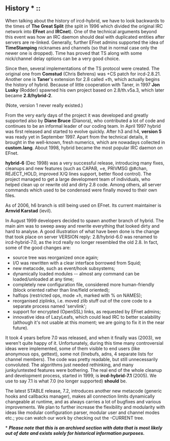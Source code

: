 ## History * ::

When talking about the history of ircd-hybrid, we have to look backwards to the times of **The Great Split** (the split in 1996 which divided the original IRC network into **EFnet** and **IRCnet**). One of the technical arguments beyond this event was how an IRC daemon should deal with duplicated entities after servers are re-linked. Generally, further EFnet admins supported the idea of **TimeStamping** nicknames and channels (so that in normal case only the newer one is dropped). Time has proved that TS along with some nick/channel delay options can be a very good choice.

Since then, several implementations of the TS protocol were created. The original one from **Comstud** (Chris Behrens) was +CS patch for ircd-2.8.21. Another one is **Taner**'s extension for 2.8 called +th, which actually begins the history of hybrid. Because of little cooperation with Taner, in 1997 **Jon Lusky** (Rodder) spawned his own project based on 2.8/th.v5a.3, which later became **2.8/hybrid-2**.

(Note, version 1 never really existed.)

From the very early days of the project it was developed and greatly supported also by **Diane Bruce** (Dianora), who contributed a lot of code and continues to be an informal leader of our coding team. In April 1997 hybrid was first released and started to evolve quickly. After h3 and h4, **version 5** was ready yet in September 1997. Apart from the technical details, it brought in the well-known, fresh numerics, which are nowadays collected in **custom.lang**. About 1998, hybrid became the most popular IRC daemon on EFnet.

**hybrid-6** (Dec 1998) was a very successful release, introducing many fixes, cleanups and new features (such as CAPAB, +e, PRIVMSG @#chan, REJECT_HOLD, improved X/Q lines support, better flood control). The project managed to get a large development team of individuals, who helped clean up or rewrite old and dirty 2.8 code. Among others, all server commands which used to be condensed were finally moved to their own files.

As of 2006, h6 branch is still being used on EFnet. Its current maintainer is **Arnvid Karstad** (ievil).

In August 1999 developers decided to spawn another branch of hybrid. The main aim was to sweep away and rewrite everything that looked dirty and hard to analyse. A good illustration of what have been done is the change that took place on server VERSION reply: 2.8/hybrid-6.0 was renamed to ircd-hybrid-7.0, as the ircd really no longer resembled the old 2.8. In fact, some of the good changes are:

* source tree was reorganized once again;
* I/O was rewritten with a clear interface borrowed from Squid;
* new metacode, such as event/hook subsystems;
* dynamically loaded modules \-\- almost any command can be loaded/unloaded at any time;
* completely new configuration file, considered more human-friendly (block oriented rather than line/field oriented);
* halfops (restricted ops, mode +h, marked with % on NAMES);
* reorganised ziplinks, i.e. moved zlib stuff out of the core code to a separate process named 'servlink';
* support for encrypted (OpenSSL) links, as requested by EFnet admins;
* innovative idea of LazyLeafs, which could lead IRC to better scalability (although it's not usable at this moment; we are going to fix it in the near future).

It took 4 years before 7.0 was released, and when it finally was (2003), we weren't quite happy of it. Unfortunately, during this time many controversial ideas were implemented, some of them visible to end users (like anonymous ops, gettext), some not (linebufs, adns, 4 separate lists for channel members). The code was pretty readable, but still unnecessarily convoluted. The algorithms just needed rethinking, and many junky/untested features were bothering. The real end of the whole cleanup and development process, started in 1999, is **ircd-hybrid-7.1** (2005). We use to say 7.1 is what 7.0 (no longer supported) **should** be.

The latest STABLE release, 7.2, introduces another new metacode (generic hooks and callbacks manager), makes all connection limits dynamically changeable at runtime, and as always carries a lot of bugfixes and various improvements. We plan to further increase the flexibility and modularity with ideas like modular configuration parser, modular user and channel modes etc.; you can watch our work by checking out the -CURRENT tree.

\* ***Please note that this is an archived section with data that is most likely out of date and exists solely for historical information purposes.***
